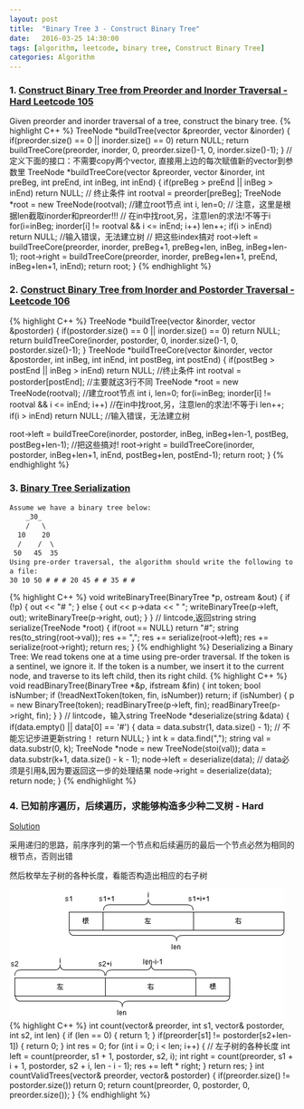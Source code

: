 ```yaml
---
layout: post
title:  "Binary Tree 3 - Construct Binary Tree"
date:   2016-03-25 14:30:00
tags: [algorithm, leetcode, binary tree, Construct Binary Tree]
categories: Algorithm
---
```


### 1. [Construct Binary Tree from Preorder and Inorder Traversal - Hard Leetcode 105](https://leetcode.com/problems/construct-binary-tree-from-preorder-and-inorder-traversal/)
Given preorder and inorder traversal of a tree, construct the binary tree.
{% highlight C++ %}
TreeNode *buildTree(vector<int> &preorder, vector<int> &inorder) {
  if(preorder.size() == 0 || inorder.size() == 0)
      return NULL;
  return buildTreeCore(preorder, inorder, 0, preorder.size()-1, 0, inorder.size()-1);
}
// 定义下面的接口：不需要copy两个vector, 直接用上边的每次赋值新的vector到参数里
TreeNode *buildTreeCore(vector<int> &preorder, vector<int> &inorder, 
                        int preBeg, int preEnd, int inBeg, int inEnd) {
  if(preBeg > preEnd || inBeg > inEnd)
    return NULL;    // 终止条件
  int rootval = preorder[preBeg];
  TreeNode *root = new TreeNode(rootval);    //建立root节点
  int i, len=0;  // 注意，这里是根据len截取inorder和preorder!!!
  // 在in中找root,另，注意len的求法!不等于i
  for(i=inBeg; inorder[i] != rootval && i <= inEnd; i++)
    len++;
  if(i > inEnd) return NULL;    //输入错误，无法建立树
  // 把这些index搞对
  root->left = buildTreeCore(preorder, inorder, preBeg+1, preBeg+len, inBeg, inBeg+len-1);
  root->right = buildTreeCore(preorder, inorder, preBeg+len+1, preEnd, inBeg+len+1, inEnd);
  return root;
}
{% endhighlight %}

### 2. [Construct Binary Tree from Inorder and Postorder Traversal - Leetcode 106](https://leetcode.com/problems/construct-binary-tree-from-inorder-and-postorder-traversal/)
{% highlight C++ %}
TreeNode *buildTree(vector<int> &inorder, vector<int> &postorder) {
  if(postorder.size() == 0 || inorder.size() == 0)
    return NULL;
  return buildTreeCore(inorder, postorder, 0, inorder.size()-1, 0, postorder.size()-1);
}
TreeNode *buildTreeCore(vector<int> &inorder, vector<int> &postorder,
                        int inBeg, int inEnd, int postBeg, int postEnd) {
  if(postBeg > postEnd || inBeg > inEnd)
    return NULL;    //终止条件
  int rootval = postorder[postEnd];   //主要就这3行不同
  TreeNode *root = new TreeNode(rootval);    //建立root节点
  int i, len=0;
  for(i=inBeg; inorder[i] != rootval && i <= inEnd; i++) //在in中找root,另，注意len的求法!不等于i
    len++;
  if(i > inEnd) return NULL;    //输入错误，无法建立树
  
  root->left = buildTreeCore(inorder, postorder, inBeg, inBeg+len-1, postBeg, postBeg+len-1); //把这些搞对!
  root->right = buildTreeCore(inorder, postorder, inBeg+len+1, inEnd, postBeg+len, postEnd-1);
  return root;
}
{% endhighlight %}

### 3. [Binary Tree Serialization](http://www.lintcode.com/en/problem/binary-tree-serialization/)
```
Assume we have a binary tree below:
    _30_ 
    /   \    
  10    20
  /    /  \ 
 50   45  35
Using pre-order traversal, the algorithm should write the following to a file:
30 10 50 # # # 20 45 # # 35 # #
```
{% highlight C++ %}
void writeBinaryTree(BinaryTree *p, ostream &out) {
  if (!p) {
    out << "# ";
  } else {
    out << p->data << " ";
    writeBinaryTree(p->left, out);
    writeBinaryTree(p->right, out);
  }
}
// lintcode,返回string
string serialize(TreeNode *root) {
  if(root == NULL)
    return "#";
  string res(to_string(root->val));
  res += ",";
  res += serialize(root->left);
  res += serialize(root->right);
  return res;
}
{% endhighlight %}
Deserializing a Binary Tree:
We read tokens one at a time using pre-order traversal.
If the token is a sentinel, we ignore it.
If the token is a number, we insert it to the current node, and traverse to its left child, then its right child.
{% highlight C++ %}
void readBinaryTree(BinaryTree *&p, ifstream &fin) {
  int token;
  bool isNumber;
  if (!readNextToken(token, fin, isNumber))
    return;
  if (isNumber) {
    p = new BinaryTree(token);
    readBinaryTree(p->left, fin);
    readBinaryTree(p->right, fin);
  }
}
// lintcode，输入string
TreeNode *deserialize(string &data) {
  if(data.empty() || data[0] == '#') {
    data = data.substr(1, data.size() - 1); // 不能忘记步进更新string！
    return NULL;
  }
  int k = data.find(",");
  string val = data.substr(0, k);
  TreeNode *node = new TreeNode(stoi(val));
  data = data.substr(k+1, data.size() - k - 1);
  node->left = deserialize(data);  // data必须是引用&,因为要返回这一步的处理结果
  node->right = deserialize(data);
  return node;
}
{% endhighlight %}

### 4. 已知前序遍历，后续遍历，求能够构造多少种二叉树 - Hard
[Solution](http://xinpeng.me/?p=767)

采用递归的思路，前序序列的第一个节点和后续遍历的最后一个节点必然为相同的根节点，否则出错

然后枚举左子树的各种长度，看能否构造出相应的右子树

![preorderpostorder](/res/preorderpostorder.png)
{% highlight C++ %}
int count(vector<int>& preorder, int s1, vector<int>& postorder, int s2, int len) {
    if (len == 0) {
        return 1;
    }
    if(preorder[s1] != postorder[s2+len-1]) {
        return 0;
    }
    int res = 0;
    for (int i = 0; i < len; i++) { // 左子树的各种长度
        int left = count(preorder, s1 + 1, postorder, s2, i);
        int right = count(preorder, s1 + i + 1, postorder, s2 + i, len - i - 1);
        res += left * right;
    }
    return res;
}
int countValidTrees(vector<int>& preorder, vector<int>& postorder) {
    if(preorder.size() != postorder.size())
        return 0;
    return count(preorder, 0, postorder, 0, preorder.size());
}
{% endhighlight %}
